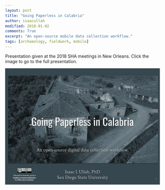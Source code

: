```yaml
---
layout: post
title: "Going Paperless in Calabria"
author: isaacullah
modified: 2018-01-02
comments: True
excerpt: "An open-source mobile data collection workflow."
tags: [archaeology, fieldwork, mobile]
---
```


Presentation given at the 2018 SHA meetings in New Orleans. Click the image to go to the full presentation.

[![Going Paperless in Calabria.](/images/Going_Paperless_in_Calabria.jpg)](https://docs.google.com/presentation/d/18UJafoY_cW9_qm29m9Bn4o2v9d6_ucy04P_QfMzkphY/edit?usp=sharing)

